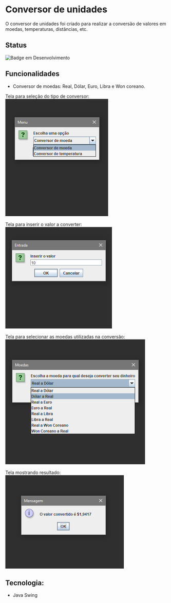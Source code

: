 # Conversor de unidades




O conversor de unidades foi criado para realizar a conversão de valores em moedas, temperaturas, distâncias, etc.

## Status

![Badge em Desenvolvimento](http://img.shields.io/static/v1?label=STATUS&message=EM%20DESENVOLVIMENTO&color=GREEN&style=for-the-badge)



## Funcionalidades

- Conversor de moedas: Real, Dólar, Euro, Libra e Won coreano.  

Tela para seleção do tipo de conversor:  
![](imagens/menu.png)  

Tela para inserir o valor a converter:  
![](imagens/valorEntrada.png)  

Tela para selecionar as moedas utilizadas na conversão:  
![](imagens/selecionarMoeda.png)  

Tela mostrando resultado:  
![](imagens/resultado.png)  

## Tecnologia:

- Java Swing


